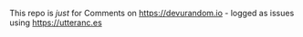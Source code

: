 This repo is _just_ for Comments on https://devurandom.io - logged as issues using https://utteranc.es
